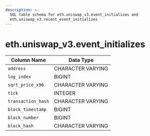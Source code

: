 ```yaml
---
description: >-
  SQL table schema for eth.uniswap_v3.event_initializes and
  eth.uniswap_v3.recent_event_initializes
---
```


# eth.uniswap\_v3.event\_initializes

| Column Name        | Data Type         |
| ------------------ | ----------------- |
| `address`          | CHARACTER VARYING |
| `log_index`        | BIGINT            |
| `sqrt_price_x96`   | CHARACTER VARYING |
| `tick`             | INTEGER           |
| `transaction_hash` | CHARACTER VARYING |
| `block_timestamp`  | BIGINT            |
| `block_number`     | BIGINT            |
| `block_hash`       | CHARACTER VARYING |
